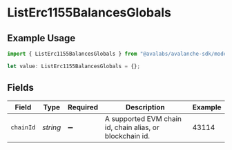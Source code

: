 # ListErc1155BalancesGlobals

## Example Usage

```typescript
import { ListErc1155BalancesGlobals } from "@avalabs/avalanche-sdk/models/operations";

let value: ListErc1155BalancesGlobals = {};
```

## Fields

| Field                                                    | Type                                                     | Required                                                 | Description                                              | Example                                                  |
| -------------------------------------------------------- | -------------------------------------------------------- | -------------------------------------------------------- | -------------------------------------------------------- | -------------------------------------------------------- |
| `chainId`                                                | *string*                                                 | :heavy_minus_sign:                                       | A supported EVM chain id, chain alias, or blockchain id. | 43114                                                    |